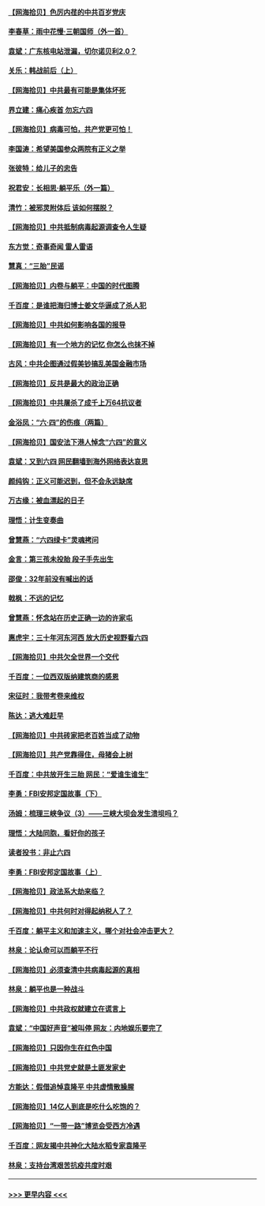 #### [【网海拾贝】色厉内荏的中共百岁党庆](../pages/nsc993/n13025582.md?t=06171552) 
#### [李春草：雨中花慢‧三朝国师（外一首）](../pages/nsc993/n13025567.md?t=06171552) 
#### [袁斌：广东核电站泄漏，切尔诺贝利2.0？](../pages/nsc993/n13025475.md?t=06171552) 
#### [关乐：韩战前后（上）](../pages/nsc993/n13025387.md?t=06171552) 
#### [【网海拾贝】中共最有可能是集体坏死](../pages/nsc993/n13023101.md?t=06171552) 
#### [界立建：痛心疾首 勿忘六四](../pages/nsc993/n13022339.md?t=06171552) 
#### [【网海拾贝】病毒可怕，共产党更可怕！](../pages/nsc993/n13020728.md?t=06171552) 
#### [李国涛：希望美国参众两院有正义之举](../pages/nsc993/n13020674.md?t=06171552) 
#### [张彼特：给儿子的忠告](../pages/nsc993/n13018934.md?t=06171552) 
#### [祝君安：长相思‧躺平乐（外一篇）](../pages/nsc993/n13018923.md?t=06171552) 
#### [清竹：被邪灵附体后 该如何摆脱？](../pages/nsc993/n13018877.md?t=06171552) 
#### [【网海拾贝】中共抵制病毒起源调查令人生疑](../pages/nsc993/n13017785.md?t=06171552) 
#### [东方觉：奇事奇闻 雷人雷语](../pages/nsc993/n13017577.md?t=06171552) 
#### [慧真：“三胎”民谣](../pages/nsc993/n13017394.md?t=06171552) 
#### [【网海拾贝】内卷与躺平：中国的时代图腾](../pages/nsc993/n13016128.md?t=06171552) 
#### [千百度：是谁把海归博士姜文华逼成了杀人犯](../pages/nsc993/n13015218.md?t=06171552) 
#### [【网海拾贝】中共如何影响各国的报导](../pages/nsc993/n13012599.md?t=06171552) 
#### [【网海拾贝】有一个地方的记忆 你怎么也抹不掉](../pages/nsc993/n13009802.md?t=06171552) 
#### [古风：中共企图通过假美钞搞乱美国金融市场](../pages/nsc993/n13009626.md?t=06171552) 
#### [【网海拾贝】反共是最大的政治正确](../pages/nsc993/n13007051.md?t=06171552) 
#### [【网海拾贝】中共屠杀了成千上万64抗议者](../pages/nsc993/n13002713.md?t=06171552) 
#### [金浴凤：“六·四”的伤痕（两篇）](../pages/nsc993/n13001719.md?t=06171552) 
#### [【网海拾贝】国安法下港人悼念“六四”的意义](../pages/nsc993/n13001039.md?t=06171552) 
#### [袁斌：又到六四 网民翻墙到海外网络表达哀思](../pages/nsc993/n13000995.md?t=06171552) 
#### [颜纯钩：正义可能迟到，但不会永远缺席](../pages/nsc993/n13000920.md?t=06171552) 
#### [万古缘：被血漂起的日子](../pages/nsc993/n13000914.md?t=06171552) 
#### [理悟：计生变奏曲](../pages/nsc993/n13000414.md?t=06171552) 
#### [曾慧燕：“六四绿卡”灵魂拷问](../pages/nsc993/n13000277.md?t=06171552) 
#### [金言：第三孩未投胎 段子手先出生](../pages/nsc993/n13000215.md?t=06171552) 
#### [邵俊：32年前没有喊出的话](../pages/nsc993/n13000181.md?t=06171552) 
#### [戟枫：不远的记忆](../pages/nsc993/n13000121.md?t=06171552) 
#### [曾慧燕：怀念站在历史正确一边的许家屯](../pages/nsc993/n13000073.md?t=06171552) 
#### [惠虎宇：三十年河东河西 放大历史视野看六四](../pages/nsc993/n13000018.md?t=06171552) 
#### [【网海拾贝】中共欠全世界一个交代](../pages/nsc993/n12998706.md?t=06171552) 
#### [千百度：一位西双版纳建筑商的感恩](../pages/nsc993/n12998487.md?t=06171552) 
#### [宋征时：我带考卷来维权](../pages/nsc993/n12994088.md?t=06171552) 
#### [陈达：逃大难赶早](../pages/nsc993/n12993569.md?t=06171552) 
#### [【网海拾贝】中共砖家把老百姓当成了动物](../pages/nsc993/n12993483.md?t=06171552) 
#### [【网海拾贝】共产党靠得住，母猪会上树](../pages/nsc993/n12990730.md?t=06171552) 
#### [千百度：中共放开生三胎 网民：“爱谁生谁生”](../pages/nsc993/n12990644.md?t=06171552) 
#### [李勇：FBI安邦定国故事（下）](../pages/nsc993/n12987854.md?t=06171552) 
#### [汤姆：梳理三峡争议（3）——三峡大坝会发生溃坝吗？](../pages/nsc993/n12989806.md?t=06171552) 
#### [理悟：大陆同胞，看好你的孩子](../pages/nsc993/n12989778.md?t=06171552) 
#### [读者投书：非止六四](../pages/nsc993/n12989673.md?t=06171552) 
#### [李勇：FBI安邦定国故事（上）](../pages/nsc993/n12987749.md?t=06171552) 
#### [【网海拾贝】政法系大劫来临？](../pages/nsc993/n12987596.md?t=06171552) 
#### [【网海拾贝】中共何时对得起纳税人了？](../pages/nsc993/n12985578.md?t=06171552) 
#### [千百度：躺平主义和加速主义，哪个对社会冲击更大？](../pages/nsc993/n12985512.md?t=06171552) 
#### [林泉：论认命可以而躺平不行](../pages/nsc993/n12985505.md?t=06171552) 
#### [【网海拾贝】必须查清中共病毒起源的真相](../pages/nsc993/n12984276.md?t=06171552) 
#### [林泉：躺平也是一种战斗](../pages/nsc993/n12984194.md?t=06171552) 
#### [【网海拾贝】中共政权就建立在谎言上](../pages/nsc993/n12981880.md?t=06171552) 
#### [袁斌：“中国好声音”被叫停 网友：内地娱乐要完了](../pages/nsc993/n12981826.md?t=06171552) 
#### [【网海拾贝】只因你生在红色中国](../pages/nsc993/n12979096.md?t=06171552) 
#### [【网海拾贝】中共党史就是土匪发家史](../pages/nsc993/n12976478.md?t=06171552) 
#### [方能达：假借追悼袁隆平 中共虚情散臊腥](../pages/nsc993/n12976396.md?t=06171552) 
#### [【网海拾贝】14亿人到底是吃什么吃饱的？](../pages/nsc993/n12974125.md?t=06171552) 
#### [【网海拾贝】“一带一路”博览会受西方冷遇](../pages/nsc993/n12971787.md?t=06171552) 
#### [千百度：网友揭中共神化大陆水稻专家袁隆平](../pages/nsc993/n12971733.md?t=06171552) 
#### [林泉：支持台湾艰苦抗疫共度时艰](../pages/nsc993/n12971350.md?t=06171552) 

----
#### [ >>> 更早内容 <<< ](../indexes/nsc993-earlier.md)
